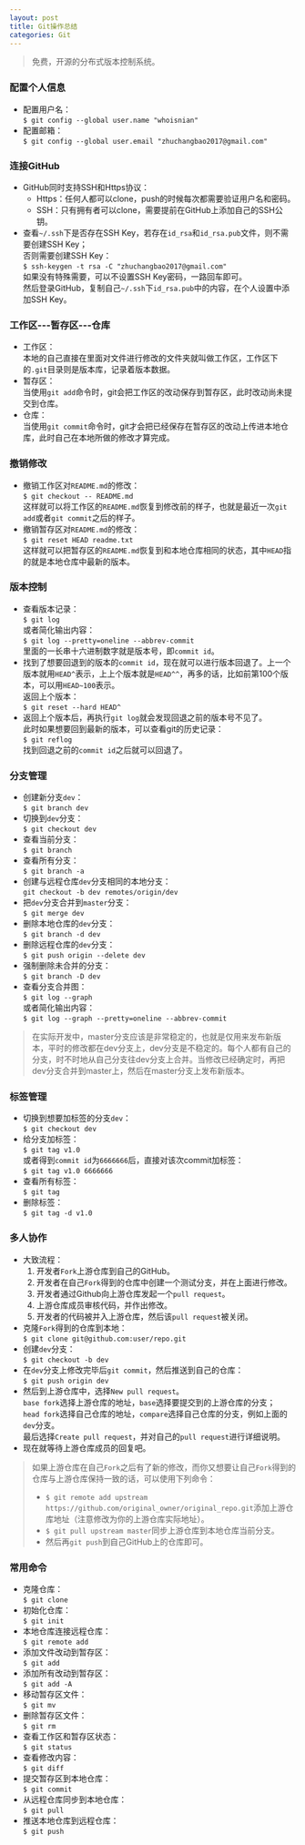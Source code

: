 ```yaml
---
layout: post
title: Git操作总结
categories: Git
---
```


> 免费，开源的分布式版本控制系统。

<!-- more -->

### 配置个人信息
* 配置用户名：  
  `$ git config --global user.name "whoisnian"`  
* 配置邮箱：  
  `$ git config --global user.email "zhuchangbao2017@gmail.com"`  

### 连接GitHub
* GitHub同时支持SSH和Https协议：  
  * Https：任何人都可以clone，push的时候每次都需要验证用户名和密码。  
  * SSH：只有拥有者可以clone，需要提前在GitHub上添加自己的SSH公钥。  
* 查看`~/.ssh`下是否存在SSH Key，若存在`id_rsa`和`id_rsa.pub`文件，则不需要创建SSH Key；  
  否则需要创建SSH Key：  
  `$ ssh-keygen -t rsa -C "zhuchangbao2017@gmail.com"`  
  如果没有特殊需要，可以不设置SSH Key密码，一路回车即可。  
  然后登录GitHub，复制自己`~/.ssh`下`id_rsa.pub`中的内容，在个人设置中添加SSH Key。  

### 工作区---暂存区---仓库
* 工作区：  
  本地的自己直接在里面对文件进行修改的文件夹就叫做工作区，工作区下的`.git`目录则是版本库，记录着版本数据。  
* 暂存区：  
  当使用`git add`命令时，git会把工作区的改动保存到暂存区，此时改动尚未提交到仓库。  
* 仓库：  
  当使用`git commit`命令时，git才会把已经保存在暂存区的改动上传进本地仓库，此时自己在本地所做的修改才算完成。  

### 撤销修改
* 撤销工作区对`README.md`的修改：  
  `$ git checkout -- README.md`  
  这样就可以将工作区的`README.md`恢复到修改前的样子，也就是最近一次`git add`或者`git commit`之后的样子。  
* 撤销暂存区对`README.md`的修改：  
  `$ git reset HEAD readme.txt`  
  这样就可以把暂存区的`README.md`恢复到和本地仓库相同的状态，其中`HEAD`指的就是本地仓库中最新的版本。  

### 版本控制
* 查看版本记录：  
  `$ git log`  
  或者简化输出内容：  
  `$ git log --pretty=oneline --abbrev-commit`  
  里面的一长串十六进制数字就是版本号，即`commit id`。  
* 找到了想要回退到的版本的`commit id`，现在就可以进行版本回退了。上一个版本就用`HEAD^`表示，上上个版本就是`HEAD^^`，再多的话，比如前第100个版本，可以用`HEAD~100`表示。  
  返回上个版本：  
  `$ git reset --hard HEAD^`
* 返回上个版本后，再执行`git log`就会发现回退之前的版本号不见了。  
  此时如果想要回到最新的版本，可以查看git的历史记录：  
  `$ git reflog`  
  找到回退之前的`commit id`之后就可以回退了。  

### 分支管理
* 创建新分支`dev`：  
  `$ git branch dev`  
* 切换到`dev`分支：  
  `$ git checkout dev`  
* 查看当前分支：  
  `$ git branch`  
* 查看所有分支：  
  `$ git branch -a`  
* 创建与远程仓库`dev`分支相同的本地分支：  
  `git checkout -b dev remotes/origin/dev`  
* 把`dev`分支合并到`master`分支：  
  `$ git merge dev`  
* 删除本地仓库的`dev`分支：  
  `$ git branch -d dev`  
* 删除远程仓库的`dev`分支：  
  `$ git push origin --delete dev`  
* 强制删除未合并的分支：  
  `$ git branch -D dev`  
* 查看分支合并图：  
  `$ git log --graph`  
  或者简化输出内容：  
  `$ git log --graph --pretty=oneline --abbrev-commit`  
  
> 在实际开发中，master分支应该是非常稳定的，也就是仅用来发布新版本，平时的修改都在dev分支上，dev分支是不稳定的。每个人都有自己的分支，时不时地从自己分支往dev分支上合并。当修改已经确定时，再把dev分支合并到master上，然后在master分支上发布新版本。

### 标签管理
* 切换到想要加标签的分支`dev`：  
  `$ git checkout dev`  
* 给分支加标签：  
  `$ git tag v1.0`  
  或者得到`commit id`为`6666666`后，直接对该次commit加标签：  
  `$ git tag v1.0 6666666`  
* 查看所有标签：  
  `$ git tag`  
* 删除标签：  
  `$ git tag -d v1.0`  

### 多人协作
* 大致流程：  
  1. 开发者`Fork`上游仓库到自己的GitHub。  
  2. 开发者在自己`Fork`得到的仓库中创建一个测试分支，并在上面进行修改。  
  3. 开发者通过Github向上游仓库发起一个`pull request`。  
  4. 上游仓库成员审核代码，并作出修改。  
  5. 开发者的代码被并入上游仓库，然后该`pull request`被关闭。  
* 克隆`Fork`得到的仓库到本地：  
  `$ git clone git@github.com:user/repo.git`  
* 创建`dev`分支：  
  `$ git checkout -b dev`  
* 在`dev`分支上修改完毕后`git commit`，然后推送到自己的仓库：  
  `$ git push origin dev`  
* 然后到上游仓库中，选择`New pull request`。  
  `base fork`选择上游仓库的地址，`base`选择要提交到的上游仓库的分支；  
  `head fork`选择自己仓库的地址，`compare`选择自己仓库的分支，例如上面的`dev`分支。  
  最后选择`Create pull request`，并对自己的`pull request`进行详细说明。  
* 现在就等待上游仓库成员的回复吧。 

> 如果上游仓库在自己`Fork`之后有了新的修改，而你又想要让自己`Fork`得到的仓库与上游仓库保持一致的话，可以使用下列命令：  
> * `$ git remote add upstream https://github.com/original_owner/original_repo.git`添加上游仓库地址（注意修改为你的上游仓库实际地址）。  
> * `$ git pull upstream master`同步上游仓库到本地仓库当前分支。
> * 然后再`git push`到自己GitHub上的仓库即可。

### 常用命令
* 克隆仓库：  
  `$ git clone`  
* 初始化仓库：  
  `$ git init`  
* 本地仓库连接远程仓库：  
  `$ git remote add`  
* 添加文件改动到暂存区：  
  `$ git add`  
* 添加所有改动到暂存区：  
  `$ git add -A`  
* 移动暂存区文件：  
  `$ git mv`  
* 删除暂存区文件：  
  `$ git rm`  
* 查看工作区和暂存区状态：  
  `$ git status`  
* 查看修改内容：  
  `$ git diff`  
* 提交暂存区到本地仓库：  
  `$ git commit`  
* 从远程仓库同步到本地仓库：  
  `$ git pull`  
* 推送本地仓库到远程仓库：  
  `$ git push`  

